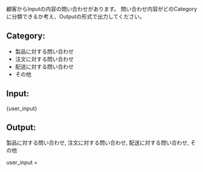 顧客からInputの内容の問い合わせがあります。
問い合わせ内容がどのCategoryに分類できるか考え、Outputの形式で出力してください。

## Category:
- 製品に対する問い合わせ
- 注文に対する問い合わせ
- 配送に対する問い合わせ
- その他

## Input:
{user_input}

## Output:
製品に対する問い合わせ, 注文に対する問い合わせ, 配送に対する問い合わせ, その他

user_input =
